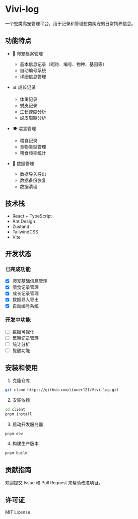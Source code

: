 # Vivi-log

一个蛇类爬宠管理平台，用于记录和管理蛇类爬宠的日常饲养信息。

## 功能特点

- 🐍 爬宠档案管理
  - 基本信息记录（昵称、编号、物种、基因等）
  - 自动编号系统
  - 详细信息管理

- 📊 成长记录
  - 体重记录
  - 蜕皮记录
  - 生长速度分析
  - 蜕皮周期分析

- 🍽️ 喂食管理
  - 喂食记录
  - 食物类型管理
  - 喂食频率统计

- 🔄 数据管理
  - 数据导入导出
  - 数据备份恢复
  - 数据清理

## 技术栈

- React + TypeScript
- Ant Design
- Zustand
- TailwindCSS
- Vite

## 开发状态

### 已完成功能
- [x] 爬宠基础信息管理
- [x] 喂食记录管理
- [x] 成长记录管理
- [x] 数据导入导出
- [x] 自动编号系统

### 开发中功能
- [ ] 数据可视化
- [ ] 繁殖记录管理
- [ ] 统计分析
- [ ] 提醒功能

## 安装和使用

1. 克隆仓库
```bash
git clone https://github.com/iLoner121/Vivi-log.git
```

2. 安装依赖
```bash
cd client
pnpm install
```

3. 启动开发服务器
```bash
pnpm dev
```

4. 构建生产版本
```bash
pnpm build
```

## 贡献指南

欢迎提交 Issue 和 Pull Request 来帮助改进项目。

## 许可证

MIT License
